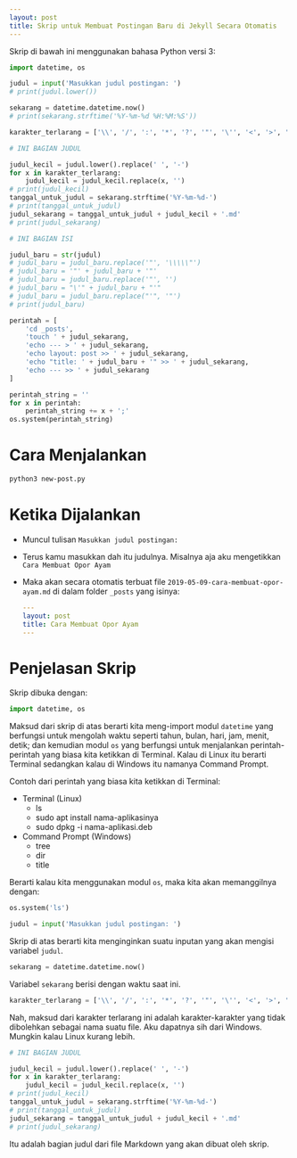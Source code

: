 ```yaml
---
layout: post
title: Skrip untuk Membuat Postingan Baru di Jekyll Secara Otomatis
---
```


Skrip di bawah ini menggunakan bahasa Python versi 3:

```python
import datetime, os

judul = input('Masukkan judul postingan: ')
# print(judul.lower())

sekarang = datetime.datetime.now()
# print(sekarang.strftime('%Y-%m-%d %H:%M:%S'))

karakter_terlarang = ['\\', '/', ':', '*', '?', '"', '\'', '<', '>', '|', '!']

# INI BAGIAN JUDUL

judul_kecil = judul.lower().replace(' ', '-')
for x in karakter_terlarang:
	judul_kecil = judul_kecil.replace(x, '')
# print(judul_kecil)
tanggal_untuk_judul = sekarang.strftime('%Y-%m-%d-')
# print(tanggal_untuk_judul)
judul_sekarang = tanggal_untuk_judul + judul_kecil + '.md'
# print(judul_sekarang)

# INI BAGIAN ISI

judul_baru = str(judul)
# judul_baru = judul_baru.replace('"', '\\\\\"')
# judul_baru = '"' + judul_baru + '"'
# judul_baru = judul_baru.replace('"', '')
# judul_baru = "\'" + judul_baru + "'"
# judul_baru = judul_baru.replace("'", '"')
# print(judul_baru)

perintah = [
	'cd _posts',
	'touch ' + judul_sekarang,
	'echo --- > ' + judul_sekarang,
	'echo layout: post >> ' + judul_sekarang,
	'echo "title: ' + judul_baru + '" >> ' + judul_sekarang,
	'echo --- >> ' + judul_sekarang
]

perintah_string = ''
for x in perintah:
	perintah_string += x + ';'
os.system(perintah_string)
```

# Cara Menjalankan

```bash
python3 new-post.py
```

# Ketika Dijalankan

- Muncul tulisan `Masukkan judul postingan: `
- Terus kamu masukkan dah itu judulnya. Misalnya aja aku mengetikkan `Cara Membuat Opor Ayam`
- Maka akan secara otomatis terbuat file `2019-05-09-cara-membuat-opor-ayam.md` di dalam folder `_posts` yang isinya:

	```yaml
	---
	layout: post
	title: Cara Membuat Opor Ayam
	---
	```

# Penjelasan Skrip

Skrip dibuka dengan:

```python
import datetime, os
```

Maksud dari skrip di atas berarti kita meng-import modul `datetime` yang berfungsi untuk mengolah waktu seperti tahun, bulan, hari, jam, menit, detik; dan kemudian modul `os` yang berfungsi untuk menjalankan perintah-perintah yang biasa kita ketikkan di Terminal. Kalau di Linux itu berarti Terminal sedangkan kalau di Windows itu namanya Command Prompt.

Contoh dari perintah yang biasa kita ketikkan di Terminal:

- Terminal (Linux)
	- ls
	- sudo apt install nama-aplikasinya
	- sudo dpkg -i nama-aplikasi.deb
- Command Prompt (Windows)
	- tree
	- dir
	- title

Berarti kalau kita menggunakan modul `os`, maka kita akan memanggilnya dengan:

```python
os.system('ls')
```

```python
judul = input('Masukkan judul postingan: ')
```

Skrip di atas berarti kita menginginkan suatu inputan yang akan mengisi variabel `judul`.

```python
sekarang = datetime.datetime.now()
```

Variabel `sekarang` berisi dengan waktu saat ini.

```python
karakter_terlarang = ['\\', '/', ':', '*', '?', '"', '\'', '<', '>', '|', '!']
```

Nah, maksud dari karakter terlarang ini adalah karakter-karakter yang tidak dibolehkan sebagai nama suatu file. Aku dapatnya sih dari Windows. Mungkin kalau Linux kurang lebih.

```python
# INI BAGIAN JUDUL

judul_kecil = judul.lower().replace(' ', '-')
for x in karakter_terlarang:
	judul_kecil = judul_kecil.replace(x, '')
# print(judul_kecil)
tanggal_untuk_judul = sekarang.strftime('%Y-%m-%d-')
# print(tanggal_untuk_judul)
judul_sekarang = tanggal_untuk_judul + judul_kecil + '.md'
# print(judul_sekarang)
```

Itu adalah bagian judul dari file Markdown yang akan dibuat oleh skrip.